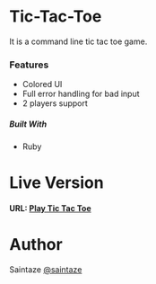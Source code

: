 # Tic-Tac-Toe
It is a command line tic tac toe game.

### Features
+ Colored UI
+ Full error handling for bad input
+ 2 players support

##### Built With
+ Ruby

# Live Version
####  URL: [Play Tic Tac Toe](https://repl.it/@saintaze/Tic-Tac-Toe)

# Author
Saintaze [@saintaze](https://github.com/saintaze/)
